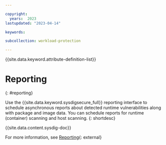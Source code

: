 ```yaml
---

copyright:
  years:  2023
lastupdated: "2023-04-14"

keywords:

subcollection: workload-protection

---
```


{{site.data.keyword.attribute-definition-list}}

# Reporting
{: #reporting}

Use the {{site.data.keyword.sysdigsecure_full}} reporting interface to schedule asynchronous reports about detected runtime vulnerabilities along with package and image data. You can schedule reports for runtime (container) scanning and host scanning.
{: shortdesc}

{{site.data.content.sysdig-doc}}

For more information, see [Reporting](https://docs.sysdig.com/en/docs/sysdig-secure/vulnerabilities/reporting/){: external}
